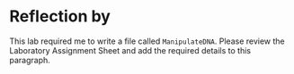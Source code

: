 # Reflection by

This lab required me to write a file called `ManipulateDNA`. Please review the
Laboratory Assignment Sheet and add the required details to this paragraph.
